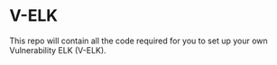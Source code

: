 # V-ELK

This repo will contain all the code required for you to set up your own Vulnerability ELK (V-ELK).

